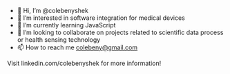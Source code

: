 - 👋 Hi, I’m @colebenyshek
- 👀 I’m interested in software integration for medical devices
- 🌱 I’m currently learning JavaScript 
- 💞️ I’m looking to collaborate on projects related to scientific data process or health sensing technology
- 📫 How to reach me colebeny@gmail.com

Visit linkedin.com/colebenyshek for more information!

<!---
colebenyshek/colebenyshek is a ✨ special ✨ repository because its `README.md` (this file) appears on your GitHub profile.
You can click the Preview link to take a look at your changes.
--->
